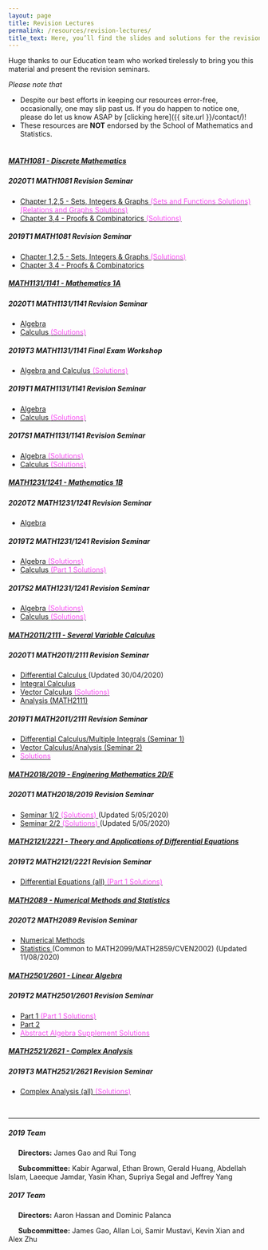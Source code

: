 ```yaml
---
layout: page
title: Revision Lectures
permalink: /resources/revision-lectures/
title_text: Here, you’ll find the slides and solutions for the revision seminars we held for UNSW Mathematics courses. All the best for your revision :)
---
```


Huge thanks to our Education team who worked tirelessly to bring you this material and present the revision seminars.

*Please note that*
- Despite our best efforts in keeping our resources error-free, occasionally, one may slip past us. If you do happen to notice one, please do let us know ASAP by [clicking here]({{ site.url }}/contact/)!
- These resources are **NOT** endorsed by the School of Mathematics and Statistics. <br><br>

<div id="accordion">
	<div class="card">
		<div class="card-header">
			<h5 class="mb-0">
				<a data-toggle="collapse" href="#collapse1081">
					MATH1081 - Discrete Mathematics
				</a>
			</h5>
		</div>
		<div id="collapse1081" class="collapse" data-parent="#accordion">
			<div class="card-body">
                <h5>2020T1 MATH1081 Revision Seminar</h5>
				<ul>
					<li>
						<a href="{{ site.url }}/assets/revision/2020/MATH1081_Part_1.pdf">
							Chapter 1,2,5 - Sets, Integers & Graphs
						</a>
                        <a href="{{ site.url }}/assets/revision/2020/MATH1081_Sets_Functions_Solutions.pdf">
                            <span style="color:#F94DF3"> (Sets and Functions Solutions)</span>
                        </a>
                        <a href="{{ site.url }}/assets/revision/2020/MATH1081_Relations_Graphs_Solutions.pdf">
                            <span style="color:#F94DF3"> (Relations and Graphs Solutions)</span>
                        </a>
					</li>
					<li>
						<a href="{{ site.url }}/assets/revision/2020/MATH1081_Part_2.pdf">
							Chapter 3,4 - Proofs & Combinatorics
						</a>
                        <a href="{{ site.url }}/assets/revision/2020/MATH1081_Proofs_Solutions.pdf">
                            <span style="color:#F94DF3"> (Solutions)</span>
                        </a>
					</li>
                </ul>
                <h5>2019T1 MATH1081 Revision Seminar</h5>
				<ul>
					<li>
						<a href="{{ site.url }}/assets/revision/2019/MATH1081_Part_1.pdf">
							Chapter 1,2,5 - Sets, Integers & Graphs
						</a>
                        <a href="{{ site.url }}/assets/revision/2019/MATH1081_Part_1_Solutions.pdf">
                            <span style="color:#F94DF3"> (Solutions)</span>
                        </a>
					</li>
					<li>
						<a href="{{ site.url }}/assets/revision/2019/MATH1081_Part_2.pdf">
							Chapter 3,4 - Proofs & Combinatorics
						</a>
					</li>
                </ul>
			</div>
		</div>
	</div>
	<div class="card">
		<div class="card-header">
			<h5 class="mb-0">
				<a data-toggle="collapse" href="#collapse11341">
					MATH1131/1141 - Mathematics 1A
				</a>
			</h5>
		</div>
		<div id="collapse11341" class="collapse" data-parent="#accordion">
			<div class="card-body">
                <h5>2020T1 MATH1131/1141 Revision Seminar</h5>
                <ul>
                    <li>
                        <a href="{{ site.url }}/assets/revision/2020/MATH1131_Algebra.pdf">
                            Algebra
                        </a>
                    </li>
                    <li>
                        <a href="{{ site.url }}/assets/revision/2020/MATH1131_Calculus.pdf">
                            Calculus
                        </a>
                        <a href="{{ site.url }}/assets/revision/2020/MATH1131_Calculus_Solutions.pdf">
                            <span style="color:#F94DF3"> (Solutions)</span>
                        </a>
                    </li>
                </ul>
                <h5>2019T3 MATH1131/1141 Final Exam Workshop</h5>
				<ul>
					<li>
						<a href="{{ site.url }}/assets/revision/2019/MATH1131_Workshop_Handout.pdf">
							Algebra and Calculus
						</a>
                        <a href="{{ site.url }}/assets/revision/2019/MATH1131_Workshop_Solutions.pdf">
                            <span style="color:#F94DF3"> (Solutions)</span>
                        </a>
					</li>
                </ul>
                <h5>2019T1 MATH1131/1141 Revision Seminar</h5>
                <ul>
                    <li>
                        <a href="{{ site.url }}/assets/revision/2019/MATH1131_Algebra.pdf">
                            Algebra
                        </a>
                    </li>
                    <li>
                        <a href="{{ site.url }}/assets/revision/2019/MATH1131_Calculus.pdf">
                            Calculus
                        </a>
                        <a href="{{ site.url }}/assets/revision/2019/MATH1131_Calculus_Solutions.pdf">
                            <span style="color:#F94DF3"> (Solutions)</span>
                        </a>
                    </li>
                </ul>
                <h5>2017S1 MATH1131/1141 Revision Seminar</h5>
                <ul>
                    <li>
                        <a href="{{ site.url }}/assets/revision/2017/MATH1131_Algebra.pdf">
                            Algebra
                        </a>
                        <a href="{{ site.url }}/assets/revision/2017/MATH1131_Algebra_Solutions.pdf">
                            <span style="color:#F94DF3"> (Solutions)</span>
                        </a>
                    </li>
                    <li>
                        <a href="{{ site.url }}/assets/revision/2017/MATH1131_Calculus.pdf">
                            Calculus
                        </a>
                        <a href="{{ site.url }}/assets/revision/2017/MATH1131_Calculus_Solutions.pdf">
                            <span style="color:#F94DF3"> (Solutions)</span>
                        </a>
                    </li>
                </ul>
			</div>
		</div>
	</div>
	<div class="card">
		<div class="card-header">
			<h5 class="mb-0">
				<a data-toggle="collapse" href="#collapse12341">
					MATH1231/1241 - Mathematics 1B
				</a>
			</h5>
		</div>
		<div id="collapse12341" class="collapse" data-parent="#accordion">
			<div class="card-body">
                <h5>2020T2 MATH1231/1241 Revision Seminar</h5>
                <ul>
                    <li>
                        <a href="{{ site.url }}/assets/revision/2020/MATH1231_Algebra.pdf">
                            Algebra
                        </a>
                    </li>
                    <!-- <li>
                        <a href="{{ site.url }}/assets/revision/2019/MATH1231_Calculus.pdf">
                            Calculus
                        </a>
                        <a href="{{ site.url }}/assets/revision/2019/MATH1231_Calculus_Solutions.pdf">
                            <span style="color:#F94DF3"> (Part 1 Solutions)</span>
                        </a>
                    </li> -->
                </ul>
				<h5>2019T2 MATH1231/1241 Revision Seminar</h5>
                <ul>
                    <li>
                        <a href="{{ site.url }}/assets/revision/2019/MATH1231_Algebra.pdf">
                            Algebra
                        </a>
                        <a href="{{ site.url }}/assets/revision/2019/MATH1231_Algebra_Solutions.pdf">
                            <span style="color:#F94DF3"> (Solutions)</span>
                        </a>
                    </li>
                    <li>
                        <a href="{{ site.url }}/assets/revision/2019/MATH1231_Calculus.pdf">
                            Calculus
                        </a>
                        <a href="{{ site.url }}/assets/revision/2019/MATH1231_Calculus_Solutions.pdf">
                            <span style="color:#F94DF3"> (Part 1 Solutions)</span>
                        </a>
                    </li>
                </ul>
                <h5>2017S2 MATH1231/1241 Revision Seminar</h5>
				<ul>
					<li>
						<a href="{{ site.url }}/assets/revision/2017/MATH1231_Algebra.pdf">
							Algebra
						</a>
                        <a href="{{ site.url }}/assets/revision/2017/MATH1231_Algebra_Solutions.pdf">
                            <span style="color:#F94DF3"> (Solutions)</span>
                        </a>
					</li>
					<li>
						<a href="{{ site.url }}/assets/revision/2017/MATH1231_Calculus.pdf">
							Calculus
						</a>
                        <a href="{{ site.url }}/assets/revision/2017/MATH1231_Calculus_Solutions.pdf">
                            <span style="color:#F94DF3"> (Solutions)</span>
                        </a>
					</li>
                </ul>
			</div>
		</div>
	</div>
	<div class="card">
		<div class="card-header">
			<h5 class="mb-0">
				<a data-toggle="collapse" href="#collapse20111">
					MATH2011/2111 - Several Variable Calculus
				</a>
			</h5>
		</div>
		<div id="collapse20111" class="collapse" data-parent="#accordion">
			<div class="card-body">
                <h5>2020T1 MATH2011/2111 Revision Seminar</h5>
				<ul>
					<li>
						<a href="{{ site.url }}/assets/revision/2020/MATH2011_Differential_Calculus.pdf">
							Differential Calculus
						</a>
                        <span> (Updated 30/04/2020)</span>
					</li>
					<li>
						<a href="{{ site.url }}/assets/revision/2020/MATH2011_Integral_Calculus.pdf">
							Integral Calculus
						</a>
					</li>
					<li>
						<a href="{{ site.url }}/assets/revision/2020/MATH2011_Vector_Calculus.pdf">
							Vector Calculus
						</a>
                        <a href="{{ site.url }}/assets/revision/2020/MATH2011_Vector_Calculus_Solutions.pdf">
                            <span style="color:#F94DF3"> (Solutions)</span>
                        </a>
					</li>
					<li>
						<a href="{{ site.url }}/assets/revision/2020/MATH2111_Analysis_of_Rn.pdf">
							Analysis (MATH2111)
						</a>
					</li>
                </ul>
                <h5>2019T1 MATH2011/2111 Revision Seminar</h5>
				<ul>
					<li>
						<a href="{{ site.url }}/assets/revision/2019/MATH2011_Part_1.pdf">
							Differential Calculus/Multiple Integrals (Seminar 1)
						</a>
					</li>
					<li>
						<a href="{{ site.url }}/assets/revision/2019/MATH2011_Part_2.pdf">
							Vector Calculus/Analysis (Seminar 2)
						</a>
					</li>
					<li>
                        <a href="{{ site.url }}/assets/revision/2019/MATH2011_Solutions.pdf">
                            <span style="color:#F94DF3">Solutions</span>
                        </a>
					</li>
                </ul>
			</div>
		</div>
	</div>
	<div class="card">
		<div class="card-header">
			<h5 class="mb-0">
				<a data-toggle="collapse" href="#collapse20189">
					MATH2018/2019 - Enginering Mathematics 2D/E
				</a>
			</h5>
		</div>
		<div id="collapse20189" class="collapse" data-parent="#accordion">
			<div class="card-body">
                <h5>2020T1 MATH2018/2019 Revision Seminar</h5>
				<ul>
					<li>
						<a href="{{ site.url }}/assets/revision/2020/MATH2018_Part_1.pdf">
							Seminar 1/2
						</a>
                        <a href="{{ site.url }}/assets/revision/2020/MATH2018_Part_1_Solutions.pdf">
                            <span style="color:#F94DF3"> (Solutions)</span>
                        </a>
						<span> (Updated 5/05/2020)</span>
					</li>
					<li>
						<a href="{{ site.url }}/assets/revision/2020/MATH2018_Part_2.pdf">
							Seminar 2/2
						</a>
                        <a href="{{ site.url }}/assets/revision/2020/MATH2018_Part_2_Solutions.pdf">
                            <span style="color:#F94DF3"> (Solutions)</span>
                        </a>
						<span> (Updated 5/05/2020)</span>
					</li>
                </ul>
			</div>
		</div>
	</div>
	<div class="card">
		<div class="card-header">
			<h5 class="mb-0">
				<a data-toggle="collapse" href="#collapse21221">
					MATH2121/2221 - Theory and Applications of Differential Equations
				</a>
			</h5>
		</div>
		<div id="collapse21221" class="collapse" data-parent="#accordion">
			<div class="card-body">
                <h5>2019T2 MATH2121/2221 Revision Seminar</h5>
				<ul>
					<li>
						<a href="{{ site.url }}/assets/revision/2019/MATH2121.pdf">
							Differential Equations (all)
						</a>
                        <a href="{{ site.url }}/assets/revision/2019/MATH2121_Solutions.pdf">
                            <span style="color:#F94DF3"> (Part 1 Solutions)</span>
                        </a>
					</li>
                </ul>
			</div>
		</div>
	</div>
	<div class="card">
		<div class="card-header">
			<h5 class="mb-0">
				<a data-toggle="collapse" href="#collapse2089">
					MATH2089 - Numerical Methods and Statistics
				</a>
			</h5>
		</div>
		<div id="collapse2089" class="collapse" data-parent="#accordion">
			<div class="card-body">
                <h5>2020T2 MATH2089 Revision Seminar</h5>
				<ul>
					<li>
						<a href="{{ site.url }}/assets/revision/2020/MATH2089_Numerical_Methods_Slides.pdf">
							Numerical Methods
						</a>
					</li>
					<li>
						<a href="{{ site.url }}/assets/revision/2020/MATH2089_2099_2859_CVEN2002_Statistics_Slides.pdf">
							Statistics
						</a>
						<span> (Common to MATH2099/MATH2859/CVEN2002) (Updated 11/08/2020)</span>
					</li>
                </ul>
			</div>
		</div>
	</div>
	<div class="card">
		<div class="card-header">
			<h5 class="mb-0">
				<a data-toggle="collapse" href="#collapse25601">
					MATH2501/2601 - Linear Algebra
				</a>
			</h5>
		</div>
		<div id="collapse25601" class="collapse" data-parent="#accordion">
			<div class="card-body">
                <h5>2019T2 MATH2501/2601 Revision Seminar</h5>
				<ul>
					<li>
						<a href="{{ site.url }}/assets/revision/2019/MATH2501_Part_1.pdf">
							Part 1
						</a>
                        <a href="{{ site.url }}/assets/revision/2019/MATH2501_Part_1_Solutions.pdf">
                            <span style="color:#F94DF3"> (Part 1 Solutions)</span>
                        </a>
					</li>
					<li>
						<a href="{{ site.url }}/assets/revision/2019/MATH2501_Part_2.pdf">
							Part 2
						</a>
					</li>
					<li>
                        <a href="{{ site.url }}/assets/revision/2019/MATH2501_Supplement_Solutions.pdf">
                            <span style="color:#F94DF3">Abstract Algebra Supplement Solutions</span>
                        </a>
					</li>
                </ul>
			</div>
		</div>
	</div>
	<div class="card">
		<div class="card-header">
			<h5 class="mb-0">
				<a data-toggle="collapse" href="#collapse25621">
					MATH2521/2621 - Complex Analysis
				</a>
			</h5>
		</div>
		<div id="collapse25621" class="collapse" data-parent="#accordion">
			<div class="card-body">
                <h5>2019T3 MATH2521/2621 Revision Seminar</h5>
				<ul>
					<li>
						<a href="{{ site.url }}/assets/revision/2019/MATH2521.pdf">
							Complex Analysis (all)
						</a>
                        <a href="{{ site.url }}/assets/revision/2019/MATH2521_Solutions.pdf">
                            <span style="color:#F94DF3"> (Solutions)</span>
                        </a>
					</li>
                </ul>
			</div>
		</div>
	</div>
</div>

<br>

---


##### 2019 Team

&nbsp;&nbsp;&nbsp;&nbsp;&nbsp;**Directors:** James Gao and Rui Tong

&nbsp;&nbsp;&nbsp;&nbsp;&nbsp;**Subcommittee:** Kabir Agarwal, Ethan Brown, Gerald Huang, Abdellah Islam, Laeeque Jamdar, Yasin Khan, Supriya Segal and Jeffrey Yang

##### 2017 Team

&nbsp;&nbsp;&nbsp;&nbsp;&nbsp;**Directors:** Aaron Hassan and Dominic Palanca

&nbsp;&nbsp;&nbsp;&nbsp;&nbsp;**Subcommittee:** James Gao, Allan Loi, Samir Mustavi, Kevin Xian and Alex Zhu
